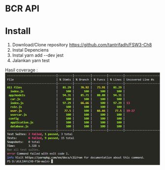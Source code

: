 # BCR API

# Install
1. Download/Clone repository 
        https://github.com/tantrifadh/FSW3-Ch8
2. Instal Depenciens
3. Instal yarn add --dev jest
4. Jalankan yarn test

Hasil coverage :
  <img src="coverage.png" alt="Page" width="650" height="300">
